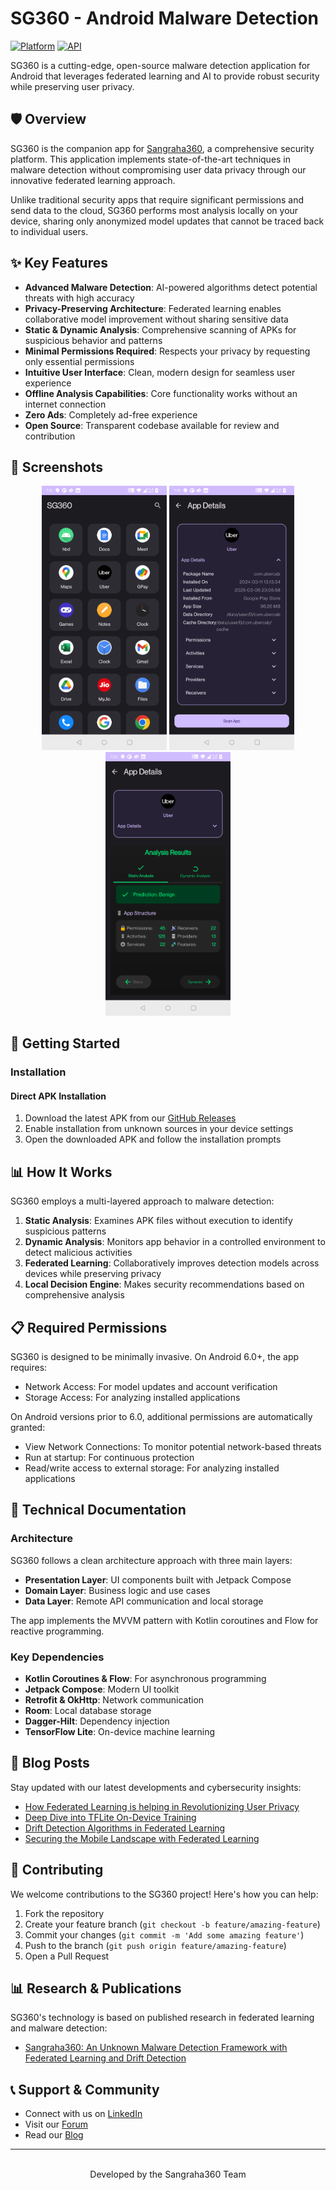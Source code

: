 # SG360 - Android Malware Detection

[![Platform](https://img.shields.io/badge/platform-Android-green.svg)](https://www.android.com)
[![API](https://img.shields.io/badge/API-26%2B-brightgreen.svg)](https://android-arsenal.com/api?level=26)

SG360 is a cutting-edge, open-source malware detection application for Android that leverages federated learning and AI to provide robust security while preserving user privacy.

## 🛡️ Overview

SG360 is the companion app for [Sangraha360](https://sangraha360.org), a comprehensive security platform. This application implements state-of-the-art techniques in malware detection without compromising user data privacy through our innovative federated learning approach.

Unlike traditional security apps that require significant permissions and send data to the cloud, SG360 performs most analysis locally on your device, sharing only anonymized model updates that cannot be traced back to individual users.

## ✨ Key Features

- **Advanced Malware Detection**: AI-powered algorithms detect potential threats with high accuracy
- **Privacy-Preserving Architecture**: Federated learning enables collaborative model improvement without sharing sensitive data
- **Static & Dynamic Analysis**: Comprehensive scanning of APKs for suspicious behavior and patterns
- **Minimal Permissions Required**: Respects your privacy by requesting only essential permissions
- **Intuitive User Interface**: Clean, modern design for seamless user experience
- **Offline Analysis Capabilities**: Core functionality works without an internet connection
- **Zero Ads**: Completely ad-free experience
- **Open Source**: Transparent codebase available for review and contribution

## 📱 Screenshots

<p align="center">
  <img src="images/DashBoard.png" width=200 alt="Dashboard Screen" />
  <img src="images/ScanScreen.png" width=200 alt="Scan Screen" />
  <img src="images/AnalysisResult.png" width=200 alt="Analysis Results" />
</p>

## 🚀 Getting Started

### Installation
#### Direct APK Installation
1. Download the latest APK from our [GitHub Releases](https://github.com/cyberguard360/ngit-sangraha360.org/releases)
2. Enable installation from unknown sources in your device settings
3. Open the downloaded APK and follow the installation prompts

## 📊 How It Works

SG360 employs a multi-layered approach to malware detection:

1. **Static Analysis**: Examines APK files without execution to identify suspicious patterns
2. **Dynamic Analysis**: Monitors app behavior in a controlled environment to detect malicious activities
3. **Federated Learning**: Collaboratively improves detection models across devices while preserving privacy
4. **Local Decision Engine**: Makes security recommendations based on comprehensive analysis

## 📋 Required Permissions

SG360 is designed to be minimally invasive. On Android 6.0+, the app requires:
- Network Access: For model updates and account verification
- Storage Access: For analyzing installed applications

On Android versions prior to 6.0, additional permissions are automatically granted:
- View Network Connections: To monitor potential network-based threats
- Run at startup: For continuous protection
- Read/write access to external storage: For analyzing installed applications

## 🔧 Technical Documentation

### Architecture

SG360 follows a clean architecture approach with three main layers:
- **Presentation Layer**: UI components built with Jetpack Compose
- **Domain Layer**: Business logic and use cases
- **Data Layer**: Remote API communication and local storage

The app implements the MVVM pattern with Kotlin coroutines and Flow for reactive programming.

### Key Dependencies

- **Kotlin Coroutines & Flow**: For asynchronous programming
- **Jetpack Compose**: Modern UI toolkit
- **Retrofit & OkHttp**: Network communication
- **Room**: Local database storage
- **Dagger-Hilt**: Dependency injection
- **TensorFlow Lite**: On-device machine learning

## 📝 Blog Posts

Stay updated with our latest developments and cybersecurity insights:

- [How Federated Learning is helping in Revolutionizing User Privacy](https://sangraha360.org/blog/blogs/blog4)
- [Deep Dive into TFLite On-Device Training](https://sangraha360.org/blog/blogs/blog5)
- [Drift Detection Algorithms in Federated Learning](https://sangraha360.org/blog/blogs/blog3)
- [Securing the Mobile Landscape with Federated Learning](https://medium.com/@akshaynagamalla23/securing-the-mobile-landscape-with-federated-learning-%EF%B8%8F-f86a28d82efa)

## 🤝 Contributing

We welcome contributions to the SG360 project! Here's how you can help:

1. Fork the repository
2. Create your feature branch (`git checkout -b feature/amazing-feature`)
3. Commit your changes (`git commit -m 'Add some amazing feature'`)
4. Push to the branch (`git push origin feature/amazing-feature`)
5. Open a Pull Request

## 📊 Research & Publications

SG360's technology is based on published research in federated learning and malware detection:
- [Sangraha360: An Unknown Malware Detection Framework with Federated Learning and Drift Detection](https://ijisae.org/index.php/IJISAE/article/view/4978)

## 📞 Support & Community

- Connect with us on [LinkedIn](https://www.linkedin.com/company/sangraha360)
- Visit our [Forum](https://sangraha360.org/contactus)
- Read our [Blog](https://sangraha360.org/blog)

---

<p align="center">
  <br>
  Developed by the Sangraha360 Team
</p>
